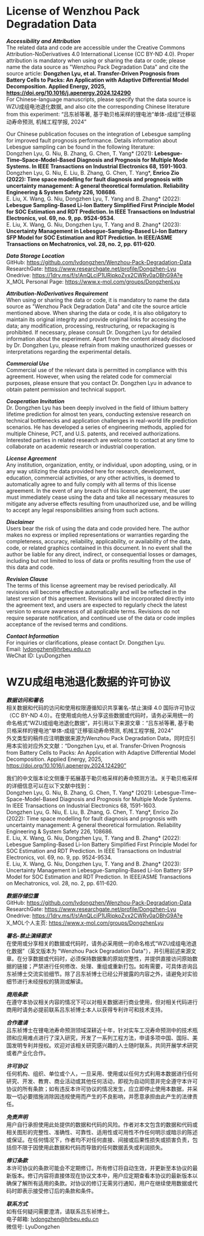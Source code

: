 # License of Wenzhou Pack Degradation Data

***Accessibility and Attribution***  <br>
The related data and code are accessible under the Creative Commons Attribution-NoDerivatives 4.0 International License (CC BY-ND 4.0). Proper attribution is mandatory when using or sharing the data or code; please name the data source as "Wenzhou Pack Degradation Data" and cite the source article: **Dongzhen Lyu, et al. Transfer-Driven Prognosis from Battery Cells to Packs: An Application with Adaptive Differential Model Decomposition. Applied Energy, 2025, https://doi.org/10.1016/j.apenergy.2024.124290**  <br>
For Chinese-language manuscripts, please specify that the data source is WZU成组电池退化数据, and also cite the corresponding Chinese literature from this experiment: “吕东祯等著, 基于勒贝格采样的锂电池“单体-成组”迁移驱动寿命预测, 机械工程学报, 2024”  <br>

Our Chinese publication focuses on the integration of Lebesgue sampling for improved fault prognosis performance. Details information about Lebesgue sampling can be found in the following literature:  <br>
Dongzhen Lyu, G. Niu, B. Zhang, G. Chen, T. Yang* (2021): **Lebesgue-Time–Space-Model-Based Diagnosis and Prognosis for Multiple Mode Systems. In IEEE Transactions on Industrial Electronics 68, 1591-1603**.   <br>
Dongzhen Lyu, G. Niu, E. Liu, B. Zhang, G. Chen, T. Yang*, **Enrico Zio (2022): Time space modelling for fault diagnosis and prognosis with uncertainty management: A general theoretical formulation. Reliability Engineering & System Safety 226, 108686**.   <br>
E. Liu, X. Wang, G. Niu, Dongzhen Lyu, T. Yang and B. Zhang* (2022): **Lebesgue Sampling-Based Li-Ion Battery Simplified First Principle Model for SOC Estimation and RDT Prediction. In IEEE Transactions on Industrial Electronics, vol. 69, no. 9, pp. 9524-9534**.   <br>
E. Liu, X. Wang, G. Niu, Dongzhen Lyu, T. Yang and B. Zhang* (2023): **Uncertainty Management in Lebesgue-Sampling-Based Li-Ion Battery SFP Model for SOC Estimation and RDT Prediction. In IEEE/ASME Transactions on Mechatronics, vol. 28, no. 2, pp. 611-620**.  <br>

***Data Storage Location***  <br>
GitHub: https://github.com/lvdongzhen/Wenzhou-Pack-Degradation-Data   <br>
ResearchGate: https://www.researchgate.net/profile/Dongzhen-Lyu   <br>
Onedrive: https://1drv.ms/f/s!AnQLciP1URipkoZvx2CWRv0aOBhG9A?e   <br>
X_MOL Personal Page: https://www.x-mol.com/groups/DongzhenLyu  <br>

***Attribution-NoDerivatives Requirement***  <br>
When using or sharing the data or code, it is mandatory to name the data source as "Wenzhou Pack Degradation Data" and cite the source article mentioned above. When sharing the data or code, it is also obligatory to maintain its original integrity and provide original links for accessing the data; any modification, processing, restructuring, or repackaging is prohibited. If necessary, please consult Dr. Dongzhen Lyu for detailed information about the experiment. Apart from the content already disclosed by Dr. Dongzhen Lyu, please refrain from making unauthorized guesses or interpretations regarding the experimental details.

***Commercial Use***  <br>
Commercial use of the relevant data is permitted in compliance with this agreement. However, when using the related code for commercial purposes, please ensure that you contact Dr. Dongzhen Lyu in advance to obtain patent permission and technical support.

***Cooperation Invitation***  <br>
Dr. Dongzhen Lyu has been deeply involved in the field of lithium battery lifetime prediction for almost ten years, conducting extensive research on technical bottlenecks and application challenges in real-world life prediction scenarios. He has developed a series of engineering methods, applied for multiple Chinese, PCT, and U.S. patents, and received authorizations. Interested parties in related research are welcome to contact at any time to collaborate on academic research or industrial cooperation. 

***License Agreement***  <br>
Any institution, organization, entity, or individual, upon adopting, using, or in any way utilizing the data provided here for research, development, education, commercial activities, or any other activities, is deemed to automatically agree to and fully comply with all terms of this license agreement. In the event of any breach of this license agreement, the user must immediately cease using the data and take all necessary measures to mitigate any adverse effects resulting from unauthorized use, and be willing to accept any legal responsibilities arising from such actions.

***Disclaimer***  <br>
Users bear the risk of using the data and code provided here. The author makes no express or implied representations or warranties regarding the completeness, accuracy, reliability, applicability, or availability of the data, code, or related graphics contained in this document. In no event shall the author be liable for any direct, indirect, or consequential losses or damages, including but not limited to loss of data or profits resulting from the use of this data and code.

***Revision Clause***  <br>
The terms of this license agreement may be revised periodically. All revisions will become effective automatically and will be reflected in the latest version of this agreement. Revisions will be incorporated directly into the agreement text, and users are expected to regularly check the latest version to ensure awareness of all applicable terms. Revisions do not require separate notification, and continued use of the data or code implies acceptance of the revised terms and conditions.

***Contact Information***  <br>
For inquiries or clarifications, please contact Dr. Dongzhen Lyu.  <br>
Email: lvdongzhen@hrbeu.edu.cn   <br>
WeChat ID: LyuDongzhen   <br>

# WZU成组电池退化数据的许可协议

***数据访问和署名***  <br>
相关数据和代码的访问和使用权限遵循知识共享署名-禁止演绎 4.0 国际许可协议（CC BY-ND 4.0）。在使用或向他人分享这些数据或代码时，请务必采用统一的命名格式“WZU成组电池退化数据”，并引用以下来源文章：“吕东祯等著, 基于勒贝格采样的锂电池“单体-成组”迁移驱动寿命预测, 机械工程学报, 2024”  <br>
外文类型的稿件应注明数据来源为Wenzhou Pack Degradation Data，同时应引用本实验对应外文文献：“Dongzhen Lyu, et al. Transfer-Driven Prognosis from Battery Cells to Packs: An Application with Adaptive Differential Model Decomposition. Applied Energy, 2025, https://doi.org/10.1016/j.apenergy.2024.124290”  <br>

我们的中文版本论文侧重于拓展基于勒贝格采样的寿命预测方法。关于勒贝格采样的详细信息可以在以下文献中找到：  <br>
Dongzhen Lyu, G. Niu, B. Zhang, G. Chen, T. Yang* (2021): Lebesgue-Time–Space-Model-Based Diagnosis and Prognosis for Multiple Mode Systems. In IEEE Transactions on Industrial Electronics 68, 1591-1603.   <br>
Dongzhen Lyu, G. Niu, E. Liu, B. Zhang, G. Chen, T. Yang*, Enrico Zio (2022): Time space modelling for fault diagnosis and prognosis with uncertainty management: A general theoretical formulation. Reliability Engineering & System Safety 226, 108686.   <br>
E. Liu, X. Wang, G. Niu, Dongzhen Lyu, T. Yang and B. Zhang* (2022): Lebesgue Sampling-Based Li-Ion Battery Simplified First Principle Model for SOC Estimation and RDT Prediction. In IEEE Transactions on Industrial Electronics, vol. 69, no. 9, pp. 9524-9534.   <br>
E. Liu, X. Wang, G. Niu, Dongzhen Lyu, T. Yang and B. Zhang* (2023): Uncertainty Management in Lebesgue-Sampling-Based Li-Ion Battery SFP Model for SOC Estimation and RDT Prediction. In IEEE/ASME Transactions on Mechatronics, vol. 28, no. 2, pp. 611-620.  <br>

***数据存储位置***  <br>
GitHub: https://github.com/lvdongzhen/Wenzhou-Pack-Degradation-Data   <br>
ResearchGate: https://www.researchgate.net/profile/Dongzhen-Lyu   <br>
Onedrive: https://1drv.ms/f/s!AnQLciP1URipkoZvx2CWRv0aOBhG9A?e   <br>
X_MOL个人主页: https://www.x-mol.com/groups/DongzhenLyu  <br>

***署名-禁止演绎要求***  <br>
在使用或分享相关的数据或代码时，请务必采用统一的命名格式“WZU成组电池退化数据”（英文版本为 "Wenzhou Pack Degradation Data"），并引用前述来源文章。在分享数据或代码时，必须保持数据集的原始完整性，并提供直接访问原始数据的链接；严禁进行任何修改、处理、重组或重新打包。如有需要，可具体咨询吕东祯博士交流实验细节。除了吕东祯博士已经公开披露的内容之外，请避免对实验细节进行未经授权的猜测或解读。

***商用条款***  <br>
在遵守本协议相关内容的情况下可以对相关数据进行商业使用，但对相关代码进行商用时请务必提前联系吕东祯博士本人以获得专利许可和技术支持。

***合作邀请***  <br>
吕东祯博士在锂电池寿命预测领域深耕近十年，针对实车工况寿命预测中的技术瓶颈和应用难点进行了深入研究，开发了一系列工程方法，申请多项中国、国际、美国发明专利并授权。欢迎对该相关研究感兴趣的人士随时联系，共同开展学术研究或者产业化合作。

***许可协议***  <br>
任何机构、组织、单位或个人，一旦采用、使用或以任何方式利用本数据进行任何研究、开发、教育、商业活动或其他任何活动，即视为自动同意并完全遵守本许可协议的所有条款；如有违反本许可协议的情况发生，应立即停止使用本数据，并采取一切必要措施消除因违规使用而产生的不良影响，并愿意承担由此产生的法律责任。

***免责声明***  <br>
用户自行承担使用此处提供的数据和代码的风险。作者对本文包含的数据和代码或相关图形的完整性、准确性、可靠性、适用性或可用性不作任何明示或暗示的陈述或保证。在任何情况下，作者均不对任何直接、间接或后果性损失或损害负责，包括但不限于因使用此数据和代码而导致的任何数据丢失或利润损失。

***修订条款***  <br>
本许可协议的条款可能会不定期修订。所有修订将自动生效，并更新至本协议的最新版本。修订内容将直接体现在协议文本中，用户应定期查看本协议的最新版本以确保了解所有适用的条款。对协议的修订无需另行通知，用户在继续使用数据或代码时即表示接受修订后的条款和条件。

***联系方式***  <br>
如有任何疑问需要澄清，请联系吕东祯博士。  <br>
电子邮箱: lvdongzhen@hrbeu.edu.cn  <br>
微信号: LyuDongzhen  <br>
